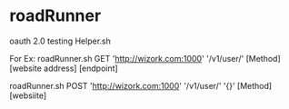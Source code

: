 # roadRunner
oauth 2.0 testing Helper.sh

For Ex: 
roadRunner.sh GET 'http://wizork.com:1000' '/v1/user/'
              [Method] [website address] [endpoint]




roadRunner.sh POST 'http://wizork.com:1000' '/v1/user/' '{}'
              [Method] [websiite] 
